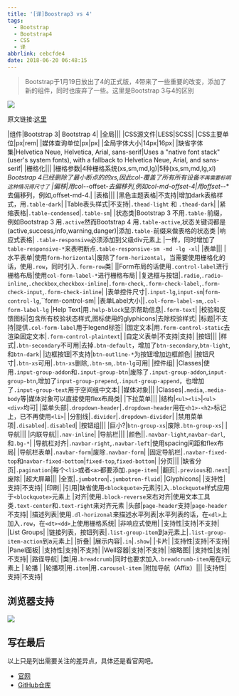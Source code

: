```yaml
---
title: '[译]Boostrap3 vs 4'
tags:
  - Bootstrap
  - Bootstrap4
  - CSS
  - 译
abbrlink: cebcfde4
date: 2018-06-20 06:48:15
---
```

> Bootstrap于1月19日放出了4的正式版，4带来了一些重要的改变，添加了新的组件，同时也废弃了一些。这里是Bootstrap 3与4的区别

![](http://or0g12e5e.bkt.clouddn.com/2018-06-21-114624.png)

原文链接:[这里](https://www.quackit.com/bootstrap/bootstrap_4/differences_between_bootstrap_3_and_bootstrap_4.cfm)

|组件|Bootstrap 3| Bootstrap 4|
|全局|||
|CSS源文件|LESS|SCSS|
|CSS主要单位|px|rem|
|媒体查询单位|px|px|
|全局字体大小|14px|16px|
|缺省字体集|Helvetica Neue, Helvetica, Arial, sans-serif|Uses a "native font stack" (user's system fonts), with a fallback to Helvetica Neue, Arial, and sans-serif|
|栅格化|||
|栅格参数|4种栅格系统(xs,sm,md,lg)|5种(xs,sm,md,lg,xl) *Bootstrap 4已经删除了最小断点的的xs,因此col-*覆盖了所有所有设备`不再需要标明这种情况得尺寸了`*
|偏移|用col-*-offset-*去偏移列,例如col-md-offset-4|用offset-*-*去偏移列，例如,offset-md-4.|
|表格|||
|黑色主题表格|不支持|增加dark表格样式，用`.table-dark`|
|Table表头样式|不支持|`.thead-light` 和 `.thead-dark`|
|紧缩表格|`.table-condensed`|`.table-sm`|
|状态类|Bootstrap 3 不用`.table-`前缀，例如Bootstrap 3 用`.active`然而Bootstrap 4 用`.table-active`,状态关键词都是(active,success,info,warning,danger)|添加`.table-`前缀来做表格的状态类
|响应式表格| `.table-responsive`必须添加到父级div元素上 |一样，同时增加了`table-responsive-*`来表明断点`.table-responsive-sm -md -lg -xl`|
|表单|||
|水平表单|使用`form-horizontal`|废除了`form-horizontal`，当需要使用栅格化的话，使用`.row`，同时引入`.form-row`类|
||Form布局的话使用`.control-label`进行栅格布局|使用`col-form-label-*`进行栅格布局|
|复选框与按钮|`.radio`,`.radio-inline`,`.checkbox`,`checkbox-inline`|`.form-check`,`.form-check-label`,`.form-check-input`,`.form-check-inline`|
|表单控件尺寸|`.input-lg`,`input-sm`|`form-control-lg`,``form-control-sm|
|表单Label大小||`.col-form-label-sm`,`.col-form-label-lg`
|Help Text|用`.help-block`显示帮助信息|`.form-text`|
|校验和反馈图标|包含所有校验状态样式,图标使用的glyphicons|去除校验样式|
|标题|不支持|提供`.col-form-label`用于legend标签|
|固定文本|用`.form-control-static`去渲染固定文本|`.form-control-plaintext`|
|自定义表单|不支持|支持|
|按钮|||
|样式|`.btn-secondary`不可用|去掉`.btn-default`，增加了`btn-secondary`,`btn-light`,和`btn-dark`|
|边框按钮|不支持|`btn-outline-*`为按钮增加边框颜色|
|按钮尺寸|`.btn-xs`可用|`.btn-xs`删除,`.btn-sm`,`.btn-lg`可用|
|控件组|
|Classes|使用`.input-group-addon`和`.input-group-btn`|废除了`.input-group-addon`,`input-group-btn`,增加了`input-group-prepend`,`.input-group-append`，也增加了`.input-group-text`用于空间组中文本|
|媒体对象|||
|Classes|`.media`,`.media-body`等|媒体对象可以直接使用flex布局类|
|下拉菜单|||
|结构|`<ul><li>`|`<ul><div>`均可|
|菜单头部|`.dropdown-header`|`.dropdown-header`用在`<h1>-<h2>`标记上，已不再使用`<li>`|
|分割线|`.divider`|`.dropdown-divider`|
|禁用菜单项|`.disabled`|`.disabled`|
|按钮组|||
|巨小?|`btn-group-xs`|废除`.btn-group-xs`|
|导航|||
|内联导航||`.nav-inline`|
|导航栏|||
|颜色||`.navbar-light`,`navbar-darl`,和`.bg-*`|
|导航栏对齐|`.navbar-right`,`.navbar-left`|使用spacing间距和flex布局|
|导航栏表单|`.navbar-form`|废除`.navbar-form`|
|固定导航栏|`.navbar-fixed-top`和`navbar-fixed-bottom`|`fixed-top`,`fixed-bottom`|
|分页|||
|缺省分页|`.pagination`|每个`<li>`或者`<a>`都要添加`.page-item`|
|翻页|`.previous`和`.next`|废除|
|超大屏幕|||
|全宽|`.jumbotron`|`.jumbotron-fluid`|
|Glyphicons|
|支持性|支持|不支持|
|印刷|
|引用|缺省使用`<blockquote>`元素|引入`.blockquote`样式应用于`<blockquote>`元素上
|对齐|使用`.block-reverse`来右对齐|使用文本工具类`.text-center`和`.text-right`来对齐元素
|头部|`page-header`支持|`page-header`不支持|
|描述列表|使用`.dl-horizonal`来描述水平列表|水平列表的话，在`<dl>`上加入`.row`，在`<dt><dd>`上使用栅格系统|
|非响应式使用|
|支持性|支持|不支持|
|List Groups|
|链接列表，按钮列表|`.list-group-item`到a元素上|`.list-group-item-action`到a元素上|
|折叠|
|展示内容|`.in`|`.show`|
|卡片|
|支持性|支持|不支持|
|Panel面板|
|支持性|支持|不支持|
|Well容器|支持|不支持|
|缩略图|
|支持性|支持|不支持|
|路径导航|
|类|用`.breadcrumb`|同时也要求加入`.breadcrumb-item`用在li元素上
| 轮播 |
|轮播项|用`.item`|用`.carousel-item`
|附加导航（Affix）|||
|支持性|支持|不支持|

## 浏览器支持

![](http://or0g12e5e.bkt.clouddn.com/2018-06-27-040213.png)

## 写在最后
以上只是列出需要关注的差异点，具体还是看官网吧。
+ [官网](https://getbootstrap.com/docs/4.0/getting-started/introduction/)
+ [GitHub仓库](https://github.com/twbs/bootstrap)